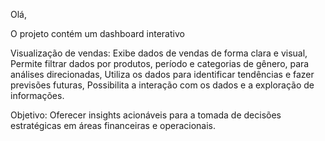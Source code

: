 Olá,

O projeto contém um dashboard interativo

Visualização de vendas: Exibe dados de vendas de forma clara e visual, Permite filtrar dados por produtos, período e categorias de gênero, para análises direcionadas, Utiliza os dados para identificar tendências e fazer previsões futuras, Possibilita a interação com os dados e a exploração de informações. 

Objetivo: Oferecer insights acionáveis para a tomada de decisões estratégicas em áreas financeiras e operacionais. 
